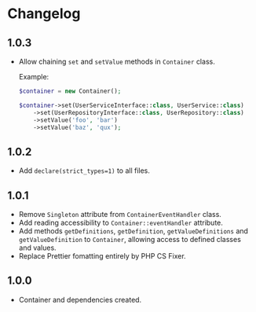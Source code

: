 # Changelog

## 1.0.3

- Allow chaining `set` and `setValue` methods in `Container` class.

  Example:

  ```php
  $container = new Container();

  $container->set(UserServiceInterface::class, UserService::class)
      ->set(UserRepositoryInterface::class, UserRepository::class)
      ->setValue('foo', 'bar')
      ->setValue('baz', 'qux');
  ```

## 1.0.2

- Add `declare(strict_types=1)` to all files.

## 1.0.1

- Remove `Singleton` attribute from `ContainerEventHandler` class.
- Add reading accessibility to `Container::eventHandler` attribute.
- Add methods `getDefinitions`, `getDefinition`, `getValueDefinitions` and `getValueDefinition` to `Container`, allowing access to defined classes and values.
- Replace Prettier fomatting entirely by PHP CS Fixer.

## 1.0.0

- Container and dependencies created.
